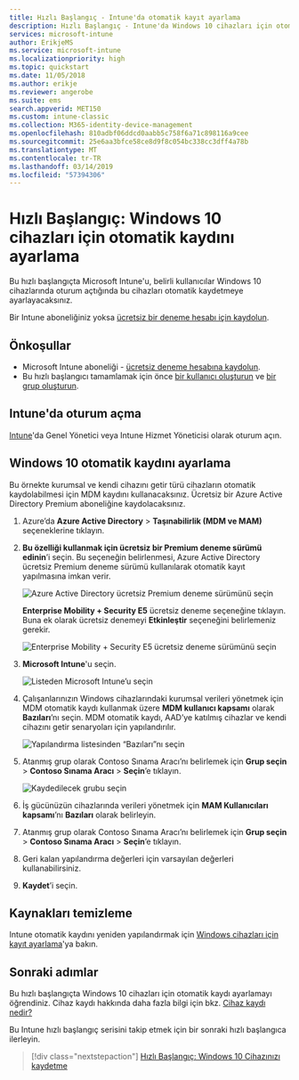 ```yaml
---
title: Hızlı Başlangıç - Intune'da otomatik kayıt ayarlama
description: Hızlı Başlangıç - Intune'da Windows 10 cihazları için otomatik kayıt ayarlayın.
services: microsoft-intune
author: ErikjeMS
ms.service: microsoft-intune
ms.localizationpriority: high
ms.topic: quickstart
ms.date: 11/05/2018
ms.author: erikje
ms.reviewer: angerobe
ms.suite: ems
search.appverid: MET150
ms.custom: intune-classic
ms.collection: M365-identity-device-management
ms.openlocfilehash: 810adbf06ddcd0aabb5c758f6a71c898116a9cee
ms.sourcegitcommit: 25e6aa3bfce58ce8d9f8c054bc338cc3dff4a78b
ms.translationtype: MT
ms.contentlocale: tr-TR
ms.lasthandoff: 03/14/2019
ms.locfileid: "57394306"
---
```

# <a name="quickstart-set-up-automatic-enrollment-for-windows-10-devices"></a>Hızlı Başlangıç: Windows 10 cihazları için otomatik kaydını ayarlama

Bu hızlı başlangıçta Microsoft Intune'u, belirli kullanıcılar Windows 10 cihazlarında oturum açtığında bu cihazları otomatik kaydetmeye ayarlayacaksınız.

Bir Intune aboneliğiniz yoksa [ücretsiz bir deneme hesabı için kaydolun](free-trial-sign-up.md).

## <a name="prerequisites"></a>Önkoşullar

- Microsoft Intune aboneliği - [ücretsiz deneme hesabına kaydolun](free-trial-sign-up.md).
- Bu hızlı başlangıcı tamamlamak için önce [bir kullanıcı oluşturun](quickstart-create-user.md) ve [bir grup oluşturun](quickstart-create-group.md).

## <a name="sign-in-to-intune"></a>Intune'da oturum açma

[Intune](https://aka.ms/intuneportal)'da Genel Yönetici veya Intune Hizmet Yöneticisi olarak oturum açın.

## <a name="set-up-windows-10-automatic-enrollment"></a>Windows 10 otomatik kaydını ayarlama

Bu örnekte kurumsal ve kendi cihazını getir türü cihazların otomatik kaydolabilmesi için MDM kaydını kullanacaksınız. Ücretsiz bir Azure Active Directory Premium aboneliğine kaydolacaksınız.

1. Azure’da **Azure Active Directory** > **Taşınabilirlik (MDM ve MAM)** seçeneklerine tıklayın.
2. **Bu özelliği kullanmak için ücretsiz bir Premium deneme sürümü edinin**’i seçin. Bu seçeneğin belirlenmesi, Azure Active Directory ücretsiz Premium deneme sürümü kullanılarak otomatik kayıt yapılmasına imkan verir. 

    ![Azure Active Directory ücretsiz Premium deneme sürümünü seçin](media/quickstart-setup-auto-enrollment/quickstart-setup-auto-enrollment-01.png)

    **Enterprise Mobility + Security E5** ücretsiz deneme seçeneğine tıklayın. Buna ek olarak ücretsiz denemeyi **Etkinleştir** seçeneğini belirlemeniz gerekir.

    ![Enterprise Mobility + Security E5 ücretsiz deneme sürümünü seçin](media/quickstart-setup-auto-enrollment/quickstart-setup-auto-enrollment-02.png)

3. **Microsoft Intune**'u seçin. 

    ![Listeden Microsoft Intune’u seçin](media/quickstart-setup-auto-enrollment/quickstart-setup-auto-enrollment-03.png)

4. Çalışanlarınızın Windows cihazlarındaki kurumsal verileri yönetmek için MDM otomatik kaydı kullanmak üzere **MDM kullanıcı kapsamı** olarak **Bazıları**’nı seçin. MDM otomatik kaydı, AAD’ye katılmış cihazlar ve kendi cihazını getir senaryoları için yapılandırılır.

    ![Yapılandırma listesinden “Bazıları”nı seçin](media/quickstart-setup-auto-enrollment/quickstart-setup-auto-enrollment-04.png)

5. Atanmış grup olarak Contoso Sınama Aracı’nı belirlemek için **Grup seçin** > **Contoso Sınama Aracı** > **Seçin**’e tıklayın.

    ![Kaydedilecek grubu seçin](media/quickstart-setup-auto-enrollment/quickstart-setup-auto-enrollment-05.png)

6. İş gücünüzün cihazlarında verileri yönetmek için **MAM Kullanıcıları kapsamı**’nı **Bazıları** olarak belirleyin.
7. Atanmış grup olarak Contoso Sınama Aracı’nı belirlemek için **Grup seçin** > **Contoso Sınama Aracı** > **Seçin**’e tıklayın. 
8. Geri kalan yapılandırma değerleri için varsayılan değerleri kullanabilirsiniz.
9. **Kaydet**’i seçin.

## <a name="clean-up-resources"></a>Kaynakları temizleme

Intune otomatik kaydını yeniden yapılandırmak için [Windows cihazları için kayıt ayarlama](windows-enroll.md)'ya bakın.

## <a name="next-steps"></a>Sonraki adımlar

Bu hızlı başlangıçta Windows 10 cihazları için otomatik kaydı ayarlamayı öğrendiniz. Cihaz kaydı hakkında daha fazla bilgi için bkz. [Cihaz kaydı nedir?](device-enrollment.md)

Bu Intune hızlı başlangıç serisini takip etmek için bir sonraki hızlı başlangıca ilerleyin.

> [!div class="nextstepaction"]
> [Hızlı Başlangıç: Windows 10 Cihazınızı kaydetme](quickstart-enroll-windows-device.md)
